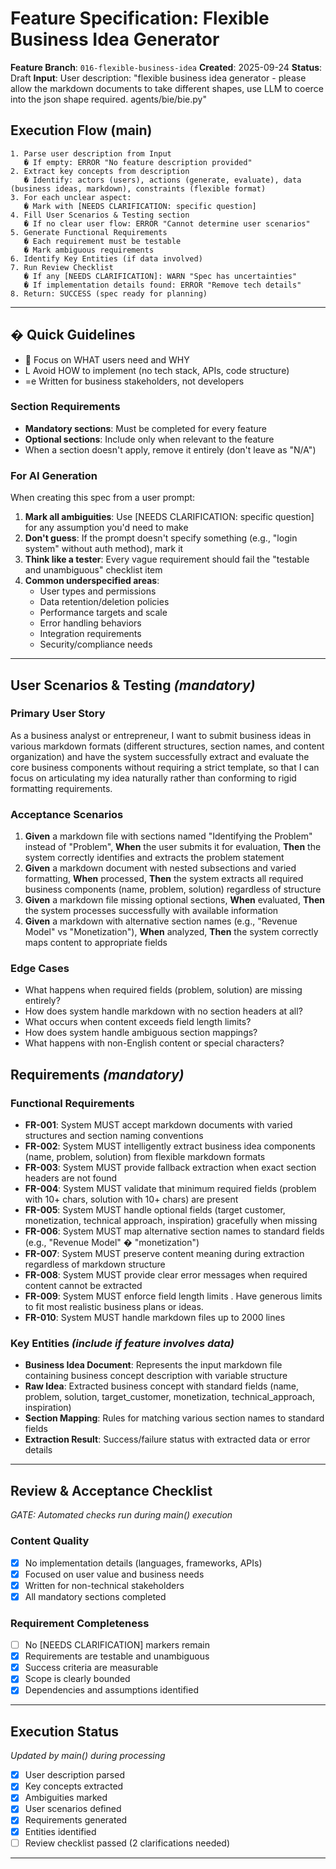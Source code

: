 # Feature Specification: Flexible Business Idea Generator

**Feature Branch**: `016-flexible-business-idea`
**Created**: 2025-09-24
**Status**: Draft
**Input**: User description: "flexible business idea generator - please allow the markdown documents to take different shapes, use LLM to coerce into the json shape required. agents/bie/bie.py"

## Execution Flow (main)
```
1. Parse user description from Input
   � If empty: ERROR "No feature description provided"
2. Extract key concepts from description
   � Identify: actors (users), actions (generate, evaluate), data (business ideas, markdown), constraints (flexible format)
3. For each unclear aspect:
   � Mark with [NEEDS CLARIFICATION: specific question]
4. Fill User Scenarios & Testing section
   � If no clear user flow: ERROR "Cannot determine user scenarios"
5. Generate Functional Requirements
   � Each requirement must be testable
   � Mark ambiguous requirements
6. Identify Key Entities (if data involved)
7. Run Review Checklist
   � If any [NEEDS CLARIFICATION]: WARN "Spec has uncertainties"
   � If implementation details found: ERROR "Remove tech details"
8. Return: SUCCESS (spec ready for planning)
```

---

## � Quick Guidelines
-  Focus on WHAT users need and WHY
- L Avoid HOW to implement (no tech stack, APIs, code structure)
- =e Written for business stakeholders, not developers

### Section Requirements
- **Mandatory sections**: Must be completed for every feature
- **Optional sections**: Include only when relevant to the feature
- When a section doesn't apply, remove it entirely (don't leave as "N/A")

### For AI Generation
When creating this spec from a user prompt:
1. **Mark all ambiguities**: Use [NEEDS CLARIFICATION: specific question] for any assumption you'd need to make
2. **Don't guess**: If the prompt doesn't specify something (e.g., "login system" without auth method), mark it
3. **Think like a tester**: Every vague requirement should fail the "testable and unambiguous" checklist item
4. **Common underspecified areas**:
   - User types and permissions
   - Data retention/deletion policies
   - Performance targets and scale
   - Error handling behaviors
   - Integration requirements
   - Security/compliance needs

---

## User Scenarios & Testing *(mandatory)*

### Primary User Story
As a business analyst or entrepreneur, I want to submit business ideas in various markdown formats (different structures, section names, and content organization) and have the system successfully extract and evaluate the core business components without requiring a strict template, so that I can focus on articulating my idea naturally rather than conforming to rigid formatting requirements.

### Acceptance Scenarios
1. **Given** a markdown file with sections named "Identifying the Problem" instead of "Problem", **When** the user submits it for evaluation, **Then** the system correctly identifies and extracts the problem statement
2. **Given** a markdown document with nested subsections and varied formatting, **When** processed, **Then** the system extracts all required business components (name, problem, solution) regardless of structure
3. **Given** a markdown file missing optional sections, **When** evaluated, **Then** the system processes successfully with available information
4. **Given** a markdown with alternative section names (e.g., "Revenue Model" vs "Monetization"), **When** analyzed, **Then** the system correctly maps content to appropriate fields

### Edge Cases
- What happens when required fields (problem, solution) are missing entirely?
- How does system handle markdown with no section headers at all?
- What occurs when content exceeds field length limits?
- How does system handle ambiguous section mappings?
- What happens with non-English content or special characters?

## Requirements *(mandatory)*

### Functional Requirements
- **FR-001**: System MUST accept markdown documents with varied structures and section naming conventions
- **FR-002**: System MUST intelligently extract business idea components (name, problem, solution) from flexible markdown formats
- **FR-003**: System MUST provide fallback extraction when exact section headers are not found
- **FR-004**: System MUST validate that minimum required fields (problem with 10+ chars, solution with 10+ chars) are present
- **FR-005**: System MUST handle optional fields (target customer, monetization, technical approach, inspiration) gracefully when missing
- **FR-006**: System MUST map alternative section names to standard fields (e.g., "Revenue Model" � "monetization")
- **FR-007**: System MUST preserve content meaning during extraction regardless of markdown structure
- **FR-008**: System MUST provide clear error messages when required content cannot be extracted
- **FR-009**: System MUST enforce field length limits . Have generous limits to fit most realistic business plans or ideas.
- **FR-010**: System MUST handle markdown files up to 2000 lines

### Key Entities *(include if feature involves data)*
- **Business Idea Document**: Represents the input markdown file containing business concept description with variable structure
- **Raw Idea**: Extracted business concept with standard fields (name, problem, solution, target_customer, monetization, technical_approach, inspiration)
- **Section Mapping**: Rules for matching various section names to standard fields
- **Extraction Result**: Success/failure status with extracted data or error details

---

## Review & Acceptance Checklist
*GATE: Automated checks run during main() execution*

### Content Quality
- [x] No implementation details (languages, frameworks, APIs)
- [x] Focused on user value and business needs
- [x] Written for non-technical stakeholders
- [x] All mandatory sections completed

### Requirement Completeness
- [ ] No [NEEDS CLARIFICATION] markers remain
- [x] Requirements are testable and unambiguous
- [x] Success criteria are measurable
- [x] Scope is clearly bounded
- [x] Dependencies and assumptions identified

---

## Execution Status
*Updated by main() during processing*

- [x] User description parsed
- [x] Key concepts extracted
- [x] Ambiguities marked
- [x] User scenarios defined
- [x] Requirements generated
- [x] Entities identified
- [ ] Review checklist passed (2 clarifications needed)

---
